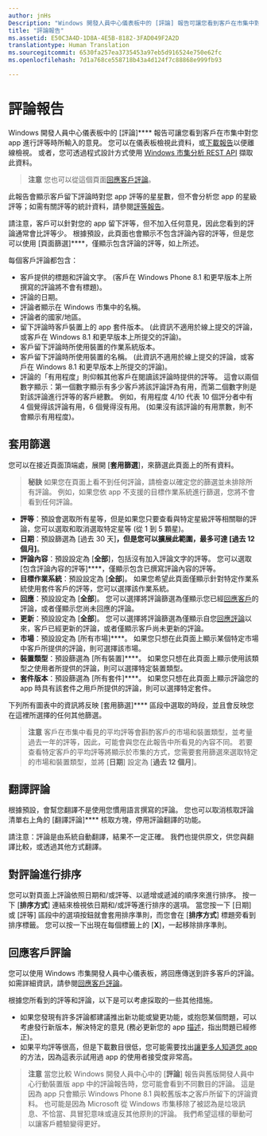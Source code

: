 ```yaml
---
author: jnHs
Description: "Windows 開發人員中心儀表板中的 [評論] 報告可讓您看到客戶在市集中對您 app 進行評等時所輸入的意見。"
title: "評論報告"
ms.assetid: E50C3A4D-1D8A-4E5B-8182-3FAD049F2A2D
translationtype: Human Translation
ms.sourcegitcommit: 6530fa257ea3735453a97eb5d916524e750e62fc
ms.openlocfilehash: 7d1a768ce558718b43a4d124f7c88868e999fb93

---
```


# 評論報告


Windows 開發人員中心儀表板中的 [評論]**** 報告可讓您看到客戶在市集中對您 app 進行評等時所輸入的意見。 您可以在儀表板檢視此資料，或[下載報告](download-analytic-reports.md)以便離線檢視。 或者，您可透過程式設計方式使用 [Windows 市集分析 REST API](../monetize/access-analytics-data-using-windows-store-services.md) 擷取此資料。

> **注意** 您也可以從這個頁面[回應客戶評論](respond-to-customer-reviews.md)。

此報告會顯示客戶留下評論時對您 app 評等的星星數，但不會分析您 app 的星級評等；如需有關評等的統計資料，請參閱[評等報告](ratings-report.md)。

請注意，客戶可以針對您的 app 留下評等，但不加入任何意見，因此您看到的評論通常會比評等少。 根據預設，此頁面也會顯示不包含評論內容的評等，但是您可以使用 [頁面篩選]****，僅顯示包含評論的評等，如上所述。

每個客戶評論都包含：

-   客戶提供的標題和評論文字。 (客戶在 Windows Phone 8.1 和更早版本上所撰寫的評論將不會有標題)。
-   評論的日期。
-   評論者顯示在 Windows 市集中的名稱。
-   評論者的國家/地區。
-   留下評論時客戶裝置上的 app 套件版本。 (此資訊不適用於線上提交的評論，或客戶在 Windows 8.1 和更早版本上所提交的評論)。
-   客戶留下評論時所使用裝置的作業系統版本。
-   客戶留下評論時所使用裝置的名稱。 (此資訊不適用於線上提交的評論，或客戶在 Windows 8.1 和更早版本上所提交的評論)。
-   評論的「有用程度」則仰賴其他客戶在閱讀該評論時提供的評等。 這會以兩個數字顯示：第一個數字顯示有多少客戶將該評論評為有用，而第二個數字則是對該評論進行評等的客戶總數。 例如，有用程度 4/10 代表 10 個評分者中有 4 個覺得該評論有用，6 個覺得沒有用。 (如果沒有該評論的有用票數，則不會顯示有用程度)。

## 套用篩選


您可以在接近頁面頂端處，展開 [**套用篩選**]，來篩選此頁面上的所有資料。

>**秘訣** 如果您在頁面上看不到任何評論，請檢查以確定您的篩選並未排除所有評論。 例如，如果您依 app 不支援的目標作業系統進行篩選，您將不會看到任何評論。

-   **評等**：預設會選取所有星等，但是如果您只要查看與特定星級評等相關聯的評論，您可以選取和取消選取特定星等 (從 1 到 5 顆星)。
-   **日期**：預設篩選為 [過去 30 天]****，但是您可以擴展此範圍，最多可達 [過去 12 個月]****。
-   **評論內容**：預設設定為 [**全部**]，包括沒有加入評論文字的評等。 您可以選取 [包含評論內容的評等]****，僅顯示包含已撰寫評論內容的評等。
-   **目標作業系統**：預設設定為 [**全部**]。 如果您希望此頁面僅顯示針對特定作業系統使用套件客戶的評等，您可以選擇該作業系統。
-   **回應**：預設設定為 [**全部**]。 您可以選擇將評論篩選為僅顯示您已經[回應客戶](respond-to-customer-reviews.md)的評論，或者僅顯示您尚未回應的評論。
-   **更新**：預設設定為 [**全部**]。 您可以選擇將評論篩選為僅顯示自您[回應評論](respond-to-customer-reviews.md)以來，客戶已經更新的評論，或者僅顯示客戶尚未更新的評論。
-   **市場**：預設設定為 [所有市場]****。 如果您只想在此頁面上顯示某個特定市場中客戶所提供的評論，則可選擇該市場。
-   **裝置類型**：預設篩選為 [所有裝置]****。 如果您只想在此頁面上顯示使用該類型之使用者所提供的評論，則可以選擇特定裝置類型。
-   **套件版本**：預設篩選為 [所有套件]****。 如果您只想在此頁面上顯示評論您的 app 時具有該套件之用戶所提供的評論，則可以選擇特定套件。

下列所有圖表中的資訊將反映 [套用篩選]**** 區段中選取的時段，並且會反映您在這裡所選擇的任何其他篩選。

> **注意** 客戶在市集中看見的平均評等會斟酌客戶的市場和裝置類型，並考量過去一年的評等，因此，可能會與您在此報告中所看見的內容不同。 若要查看特定客戶的平均評等將顯示於市集的方式，您需要套用篩選來選取特定的市場和裝置類型，並將 [**日期**] 設定為 [**過去 12 個月**]。

## 翻譯評論


根據預設，會幫您翻譯不是使用您慣用語言撰寫的評論。 您也可以取消核取評論清單右上角的 [翻譯評論]**** 核取方塊，停用評論翻譯的功能。

請注意：評論是由系統自動翻譯，結果不一定正確。 我們也提供原文，供您與翻譯比較，或透過其他方式翻譯。

## 對評論進行排序


您可以對頁面上評論依照日期和/或評等、以遞增或遞減的順序來進行排序。 按一下 [**排序方式**] 連結來檢視依日期和/或評等進行排序的選項。 當您按一下 [日期] 或 [評等] 區段中的選項按鈕就會套用排序準則，而您會在 [**排序方式**] 標題旁看到排序標籤。 您可以按一下出現在每個標籤上的 [**X**]，一起移除排序準則。

## 回應客戶評論


您可以使用 Windows 市集開發人員中心儀表板，將回應傳送到許多客戶的評論。 如需詳細資訊，請參閱[回應客戶評論](respond-to-customer-reviews.md)。

根據您所看到的評等和評論，以下是可以考慮採取的一些其他措施。

-   如果您發現有許多評論都建議推出新功能或變更功能，或抱怨某個問題，可以考慮發行新版本，解決特定的意見 (務必更新您的 app [描述](create-app-descriptions.md)，指出問題已經修正)。
-   如果平均評等很高，但是下載數目很低，您可能需要找出[讓更多人知道您 app](app-promotion-and-customer-engagement.md) 的方法，因為這表示試用過 app 的使用者接受度非常高。

> **注意** 當您比較 Windows 開發人員中心中的 [**評論**] 報告與舊版開發人員中心行動裝置版 app 中的評論報告時，您可能會看到不同數目的評論。 這是因為 app 只會顯示 Windows Phone 8.1 與較舊版本之客戶所留下的評論資料。 也可能是因為 Microsoft 從 Windows 市集移除了被認為是垃圾訊息、不恰當、具冒犯意味或違反其他原則的評論。 我們希望這樣的舉動可以讓客戶體驗變得更好。

 

 

 



<!--HONumber=Jun16_HO4-->


